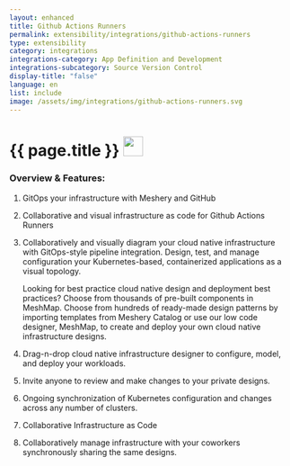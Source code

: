 ```yaml
---
layout: enhanced
title: Github Actions Runners
permalink: extensibility/integrations/github-actions-runners
type: extensibility
category: integrations
integrations-category: App Definition and Development
integrations-subcategory: Source Version Control
display-title: "false"
language: en
list: include
image: /assets/img/integrations/github-actions-runners.svg
---
```


<h1>{{ page.title }} <img src="{{ page.image }}" style="width: 35px; height: 35px;" /></h1>


<!-- This needs replaced with the Category property, not the sub-category.
 #### About: GitOps your infrastructure with Meshery and GitHub -->

### Overview & Features:

1. GitOps your infrastructure with Meshery and GitHub

2. Collaborative and visual infrastructure as code for Github Actions Runners

4. 
    Collaboratively and visually diagram your cloud native infrastructure with GitOps-style pipeline integration. Design, test, and manage configuration your Kubernetes-based, containerized applications as a visual topology.



    Looking for best practice cloud native design and deployment best practices? Choose from thousands of pre-built components in MeshMap. Choose from hundreds of ready-made design patterns by importing templates from Meshery Catalog or use our low code designer, MeshMap, to create and deploy your own cloud native infrastructure designs.



5. Drag-n-drop cloud native infrastructure designer to configure, model, and deploy your workloads.

6. Invite anyone to review and make changes to your private designs.

7. Ongoing synchronization of Kubernetes configuration and changes across any number of clusters.

8. Collaborative Infrastructure as Code

9. Collaboratively manage infrastructure with your coworkers synchronously sharing the same designs.

